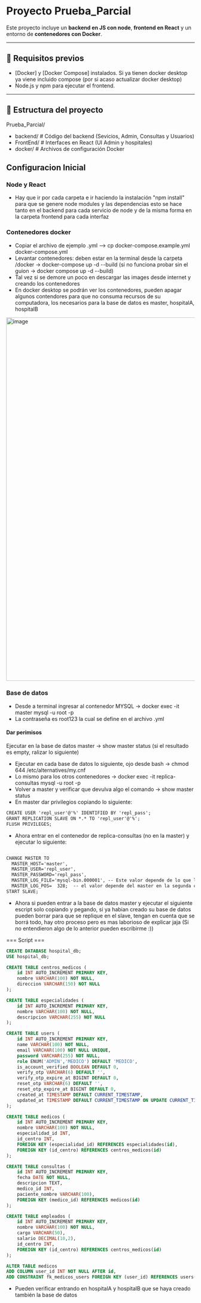 # Proyecto Prueba_Parcial

Este proyecto incluye un **backend en JS con node**, **frontend en React** y un entorno de **contenedores con Docker**.  

---

## 🚀 Requisitos previos
- [Docker] y [Docker Compose] instalados. Si ya tienen docker desktop ya viene incluido compose (por si acaso actualizar docker desktop)
- Node.js y npm para ejecutar el frontend.

---

## 📂 Estructura del proyecto
Prueba_Parcial/
- backend/ # Código del backend (Sevicios, Admin, Consultas y Usuarios)
- FrontEnd/ # Interfaces en React (UI Admin y hospitales)
- docker/ # Archivos de configuración Docker


## Configuracion Inicial

### Node y React
- Hay que ir por cada carpeta e ir haciendo la instalación "npm install" para que se genere node modules y las dependencias esto se hace tanto en el backend para cada servicio de node y de la misma forma en la carpeta frontend para cada interfaz 

### Contenedores docker

- Copiar el archivo de ejemplo .yml --> cp docker-compose.example.yml docker-compose.yml
- Levantar contenedores: deben estar en la terminal desde la carpeta /docker -> docker-compose up -d --build (si no funciona probar sin el guion -> docker compose up -d --build)
- Tal vez si se demore un poco en descargar las images desde internet y creando los contenedores
- En docker desktop se podrán ver los contenedores, pueden apagar algunos contendores para que no consuma recursos de su computadora, los necesarios para la base de datos es master, hospitalA, hospitalB

<img width="1917" height="971" alt="image" src="https://github.com/user-attachments/assets/21a80592-73e7-46b1-8bdd-9e0f475d307d" />

### Base de datos

- Desde a terminal ingresar al contenedor MYSQL -> docker exec -it master mysql -u root -p
- La contraseña es root123 la cual se define en el archivo .yml

#### Dar perimisos
Ejecutar en la base de datos master -> show master status (si el resultado es empty, ralizar lo siguiente)
 - Ejecutar en cada base de datos lo siguiente, ojo desde bash -> chmod 644 /etc/alternatives/my.cnf
 - Lo mismo para los otros contenedores -> docker exec -it replica-consultas mysql -u root -p 
 - Volver a master y verificar que devulva algo el comando -> show master status
 - En master dar privilegios copiando lo siguiente:

```md
CREATE USER 'repl_user'@'%' IDENTIFIED BY 'repl_pass';
GRANT REPLICATION SLAVE ON *.* TO 'repl_user'@'%';
FLUSH PRIVILEGES;
```

- Ahora entrar en el contenedor de replica-consultas (no en la master) y ejecutar lo siguiente:

```md

CHANGE MASTER TO
  MASTER_HOST='master',
  MASTER_USER='repl_user',
  MASTER_PASSWORD='repl_pass',
  MASTER_LOG_FILE='mysql-bin.000001', -- Este valor depende de lo que le salga en la primera columna del comando show master status, por lo general es el que está puesto<br>
  MASTER_LOG_POS=  328;  -- el valor depende del master en la segunda columna
START SLAVE;
```

- Ahora si pueden entrar a la base de datos master y ejecutar el siguiente escript solo copiando y pegando, si ya habian creado su base de datos pueden borrar para que se replique en el slave, tengan en cuenta que se borrá todo, hay otro proceso pero es mas laborioso de explicar jaja (Si no entendieron algo de lo anterior pueden escribirme :))

=== Script ===

```sql
CREATE DATABASE hospital_db;
USE hospital_db;

CREATE TABLE centros_medicos (
    id INT AUTO_INCREMENT PRIMARY KEY,
    nombre VARCHAR(100) NOT NULL,
    direccion VARCHAR(150) NOT NULL
);

CREATE TABLE especialidades (
    id INT AUTO_INCREMENT PRIMARY KEY,
    nombre VARCHAR(100) NOT NULL,
    descripcion VARCHAR(255) NOT NULL
);

CREATE TABLE users (
    id INT AUTO_INCREMENT PRIMARY KEY,
    name VARCHAR(100) NOT NULL,
    email VARCHAR(100) NOT NULL UNIQUE,
    password VARCHAR(255) NOT NULL,
    role ENUM('ADMIN','MEDICO') DEFAULT 'MEDICO',
    is_account_verified BOOLEAN DEFAULT 0,
    verify_otp VARCHAR(6) DEFAULT '',
    verify_otp_expire_at BIGINT DEFAULT 0,
    reset_otp VARCHAR(6) DEFAULT '',
    reset_otp_expire_at BIGINT DEFAULT 0,
    created_at TIMESTAMP DEFAULT CURRENT_TIMESTAMP,
    updated_at TIMESTAMP DEFAULT CURRENT_TIMESTAMP ON UPDATE CURRENT_TIMESTAMP
);

CREATE TABLE medicos (
    id INT AUTO_INCREMENT PRIMARY KEY,
    nombre VARCHAR(100) NOT NULL,
    especialidad_id INT,
    id_centro INT,
    FOREIGN KEY (especialidad_id) REFERENCES especialidades(id),
    FOREIGN KEY (id_centro) REFERENCES centros_medicos(id)
);

CREATE TABLE consultas (
    id INT AUTO_INCREMENT PRIMARY KEY,
    fecha DATE NOT NULL,
    descripcion TEXT,
    medico_id INT,
    paciente_nombre VARCHAR(100),
    FOREIGN KEY (medico_id) REFERENCES medicos(id)
);

CREATE TABLE empleados (
    id INT AUTO_INCREMENT PRIMARY KEY,
    nombre VARCHAR(100) NOT NULL,
    cargo VARCHAR(50),
    salario DECIMAL(10,2),
    id_centro INT,
    FOREIGN KEY (id_centro) REFERENCES centros_medicos(id)
);

ALTER TABLE medicos
ADD COLUMN user_id INT NOT NULL AFTER id,
ADD CONSTRAINT fk_medicos_users FOREIGN KEY (user_id) REFERENCES users(id) ON DELETE CASCADE;
```


- Pueden verificar entrando en hospitalA y hospitalB que se haya creado también la base de datos

